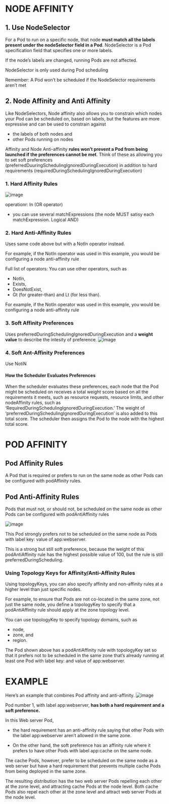 # NODE AFFINITY

## 1. Use NodeSelector

For a Pod to run on a specific node, that node **must match all the labels present under
the nodeSelector field in a Pod**. NodeSelector is a Pod specification field that
specifies one or more labels.

If the node’s labels are changed, running Pods are not affected. 
  
NodeSelector is only used during Pod scheduling

Remember: A Pod won’t be scheduled if the NodeSelector
requirements aren’t met

## 2. Node Affinity and Anti Affinity

Like NodeSelectors, Node affinity also allows you to constrain which nodes your Pod
can be scheduled on, based on labels, but the features are more expressive and can
be used to constrain against 
- the labels of both nodes and 
- other Pods running on nodes

Affinity and Node Anti-affinity **rules won’t prevent a Pod from being
launched if the preferences cannot be met**. Think of these as allowing you to set soft
preferences (preferredDuuringSchedulingIgnoredDuringExecution) in addition to hard requirements (requiredDuringSchedulingIgnoredDuringExecution)

### 1. Hard Affinity Rules

![image](https://user-images.githubusercontent.com/40435982/143484713-182c799d-56db-43b3-b21e-174bc332b4f6.png)

operationr: In (OR operator)

- you can use several matchExpressions (the node MUST satisy each matchExpression. Logical AND)

### 2. Hard Anti-Affinity Rules
Uses same code above but with a NotIn operator instead.

For example, if the NotIn operator was used in
this example, you would be configuring a node anti-affinity rule

Full list of operators: 
You can use other operators, such as 
- NotIn, 
- Exists, 
- DoesNotExist, 
- Gt (for greater-than) and 
Lt (for less than). 

For example, if the NotIn operator was used in
this example, you would be configuring a node anti-affinity rule

### 3. Soft Affinity Preferences

Uses preferredDuringSchedulingIgnoredDuringExecution
 and a **weight value** to describe the intesity of preference.
![image](https://user-images.githubusercontent.com/40435982/143485557-f302ef54-d07c-4420-a557-e66fa0366389.png)

### 4. Soft Ant-Affinity Preferences
Use NotiN

#### How the Scheduler Evaluates Preferences
When the scheduler evaluates these preferences, each node that the Pod might be
scheduled on receives a total weight score based on all the requirements it meets,
such as resource requests, resource limits, and other nodeAffinity rules, such as
‘RequiredDuringSchedulingIgnoredDuringExecution.’ The weight of
‘preferredDuringSchedulingIgnoredDuringExecution’ is also added to this total score.
The scheduler then assigns the Pod to the node with the highest total score.

# POD AFFINITY
## Pod Affinity Rules
A Pod that is required or prefers to run on the same node as other Pods can be
configured with podAffinity rules.

## Pod Anti-Affinity Rules
Pods that must not, or should not, be scheduled on
the same node as other Pods can be configured with podAntiAffinity rules

![image](https://user-images.githubusercontent.com/40435982/143486506-6da70c18-a686-4f37-8605-9b527207db3d.png)

This Pod strongly prefers not to be scheduled on the same node as Pods
with label key: value of app:webserver. 

This is a strong but still soft preference,
because the weight of this podAntiAffinity rule has the highest possible value of 100,
but the rule is still preferredDuringScheduling. 

### Using Topology Keys for Affinity/Anti-Affinity Rules
Using topologyKeys, you can also specify affinity and non-affinity rules at a higher
level than just specific nodes. 

For example, to ensure that Pods are not co-located in
the same zone, not just the same node, you define a topologyKey to specify that a
podAntiAffinity rule should apply at the zone topology level.

You can use topologyKey to specify topology domains, such as 
- node, 
- zone, and
- region.

The Pod shown above has a podAntiAffinity rule with topologyKey set so that it prefers 
not to be scheduled in the same zone that’s already running at least one Pod with
label key: and value of app:webserver. 

# EXAMPLE
Here’s an example that combines Pod affinity and anti-affinity.
![image](https://user-images.githubusercontent.com/40435982/143488835-06b66778-03ef-4d53-88e0-5a0acb8496b2.png)

Pod number 1, with
label app:webserver, **has both a hard requirement and a soft preference.**

In this Web server Pod,
- the hard requirement has an anti-affinity rule saying that other Pods with the label
app:webserver aren’t allowed in the same zone. 

- On the other hand, the soft
preference has an affinity rule where it prefers to have other Pods with label
app:cache on the same node.

The cache Pods, however, prefer to be scheduled on the same node as a web server
but have a hard requirement that prevents multiple cache Pods from being deployed
in the same zone.

The resulting distribution has the two web server Pods repelling each other at the
zone level, and attracting cache Pods at the node level. Both cache Pods also repel
each other at the zone level and attract web server Pods at the node level. 
